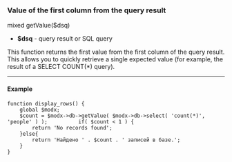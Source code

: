 ### Value of the first column from the query result

mixed getValue($dsq)

* **$dsq** - query result or SQL query

This function returns the first value from the first column of the query result. This allows you to quickly retrieve a single expected value (for example, the result of a SELECT COUNT(*) query).

***

#### Example
```
function display_rows() {  
	global $modx;  
	$count = $modx->db->getValue( $modx->db->select( 'count(*)', 'people' ) );   		if( $count < 1 ) {  
		return 'No records found';  
	}else{  
		return 'Найдено ' . $count . ' записей в базе.';  
	}  
}
```
